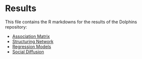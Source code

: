 # Results
This file contains the R markdowns for the results of the Dolphins repository:
- [Association Matrix](https://github.com/bankheak/Dolphins/blob/main/results/Social_Associations.pdf)
- [Structuring Network](https://github.com/bankheak/Dolphins/blob/main/results/Network_Structure.pdf)
- [Regression Models]()
- [Social Diffusion]()
